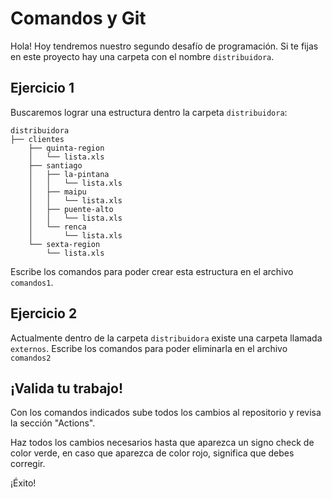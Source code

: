 # Comandos y Git

Hola! Hoy tendremos nuestro segundo desafío de programación.
Si te fijas en este proyecto hay una carpeta con el nombre `distribuidora`.


## Ejercicio 1

Buscaremos lograr una estructura dentro la carpeta `distribuidora`:

```
distribuidora
├── clientes
    ├── quinta-region
    │   └── lista.xls
    ├── santiago
    │   ├── la-pintana
    │   │   └── lista.xls
    │   ├── maipu
    │   │   └── lista.xls
    │   ├── puente-alto
    │   │   └── lista.xls
    │   └── renca
    │       └── lista.xls
    └── sexta-region
        └── lista.xls
```

Escribe los comandos para poder crear esta estructura en el archivo `comandos1`.

## Ejercicio 2

Actualmente dentro de la carpeta `distribuidora` existe una carpeta llamada  `externos`.
Escribe los comandos para poder eliminarla en el archivo `comandos2`


## ¡Valida tu trabajo!

Con los comandos indicados sube todos los cambios al repositorio y revisa la sección "Actions".

Haz todos los cambios necesarios hasta que aparezca un signo check de color verde, en caso que aparezca de color rojo, significa que debes corregir.

¡Éxito!
